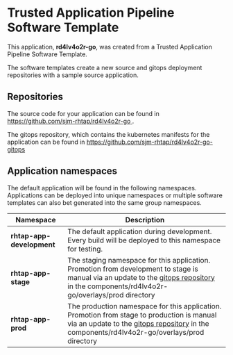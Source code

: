 # Trusted Application Pipeline Software Template

This application, **rd4lv4o2r-go**, was created from a Trusted Application Pipeline Software Template.

The software templates create a new source and gitops deployment repositories with a sample source application. 

## Repositories

The source code for your application can be found in [https://github.com/sjm-rhtap/rd4lv4o2r-go ](https://github.com/sjm-rhtap/rd4lv4o2r-go ).
 
The gitops repository, which contains the kubernetes manifests for the application can be found in 
[https://github.com/sjm-rhtap/rd4lv4o2r-go-gitops ](https://github.com/sjm-rhtap/rd4lv4o2r-go-gitops ) 

## Application namespaces 

The default application will be found in the following namespaces. Applications can be deployed into unique namespaces or multiple software templates can also bet generated into the same group namespaces.  

|  Namespace   |  Description   |  
| -------- | -------- |   
| **rhtap-app-development** | The default application during development. Every build will be deployed to this namespace for testing. | 
| **rhtap-app-stage** | The staging namespace for this application. Promotion from development to stage is manual via an update to the [gitops repository](https://github.com/sjm-rhtap/rd4lv4o2r-go-gitops ) in the components/rd4lv4o2r-go/overlays/prod directory |  
| **rhtap-app-prod** | The production namespace for this application. Promotion from stage to production is manual via an update to the [gitops repository](https://github.com/sjm-rhtap/rd4lv4o2r-go-gitops ) in the components/rd4lv4o2r-go/overlays/prod directory | 